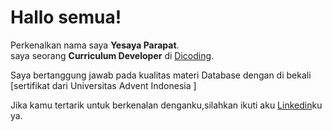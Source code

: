 # Hallo semua! 

Perkenalkan nama saya **Yesaya Parapat**.<br>
saya seorang **Curriculum Developer** di [Dicoding](https://www.dicoding.com/).<br>

Saya bertanggung jawab pada kualitas materi Database dengan di bekali  [sertifikat dari Universitas Advent Indonesia
] <br>

Jika kamu tertarik untuk berkenalan denganku,silahkan ikuti aku [Linkedin](https://www.linkedin.com/in/yesaya-parapat-48206034b/)ku ya.
